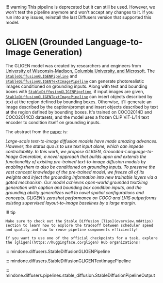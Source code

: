 <!--Copyright 2024 The GLIGEN Authors and The HuggingFace Team. All rights reserved.

Licensed under the Apache License, Version 2.0 (the "License"); you may not use this file except in compliance with
the License. You may obtain a copy of the License at

http://www.apache.org/licenses/LICENSE-2.0

Unless required by applicable law or agreed to in writing, software distributed under the License is distributed on
an "AS IS" BASIS, WITHOUT WARRANTIES OR CONDITIONS OF ANY KIND, either express or implied. See the License for the
specific language governing permissions and limitations under the License.
-->

!!! warning
    This pipeline is deprecated but it can still be used. However, we won't test the pipeline anymore and won't accept any changes to it. If you run into any issues, reinstall the last Diffusers version that supported this model.

# GLIGEN (Grounded Language-to-Image Generation)

The GLIGEN model was created by researchers and engineers from [University of Wisconsin-Madison, Columbia University, and Microsoft](https://github.com/gligen/GLIGEN). The [`StableDiffusionGLIGENPipeline`](https://mindspore-lab.github.io/mindone/latest/diffusers/api/pipelines/stable_diffusion/gligen/#mindone.diffusers.StableDiffusionGLIGENPipeline) and [`StableDiffusionGLIGENTextImagePipeline`](https://mindspore-lab.github.io/mindone/latest/diffusers/api/pipelines/stable_diffusion/gligen/#mindone.diffusers.StableDiffusionGLIGENTextImagePipeline) can generate photorealistic images conditioned on grounding inputs. Along with text and bounding boxes with [`StableDiffusionGLIGENPipeline`](https://mindspore-lab.github.io/mindone/latest/diffusers/api/pipelines/stable_diffusion/gligen/#mindone.diffusers.StableDiffusionGLIGENPipeline), if input images are given, [`StableDiffusionGLIGENTextImagePipeline`](https://mindspore-lab.github.io/mindone/latest/diffusers/api/pipelines/stable_diffusion/gligen/#mindone.diffusers.StableDiffusionGLIGENTextImagePipeline) can insert objects described by text at the region defined by bounding boxes. Otherwise, it'll generate an image described by the caption/prompt and insert objects described by text at the region defined by bounding boxes. It's trained on COCO2014D and COCO2014CD datasets, and the model uses a frozen CLIP ViT-L/14 text encoder to condition itself on grounding inputs.

The abstract from the [paper](https://huggingface.co/papers/2301.07093) is:

*Large-scale text-to-image diffusion models have made amazing advances. However, the status quo is to use text input alone, which can impede controllability. In this work, we propose GLIGEN, Grounded-Language-to-Image Generation, a novel approach that builds upon and extends the functionality of existing pre-trained text-to-image diffusion models by enabling them to also be conditioned on grounding inputs. To preserve the vast concept knowledge of the pre-trained model, we freeze all of its weights and inject the grounding information into new trainable layers via a gated mechanism. Our model achieves open-world grounded text2img generation with caption and bounding box condition inputs, and the grounding ability generalizes well to novel spatial configurations and concepts. GLIGEN’s zeroshot performance on COCO and LVIS outperforms existing supervised layout-to-image baselines by a large margin.*

!!! tip

    Make sure to check out the Stable Diffusion [Tips](overview.md#tips) section to learn how to explore the tradeoff between scheduler speed and quality and how to reuse pipeline components efficiently!

    If you want to use one of the official checkpoints for a task, explore the [gligen](https://huggingface.co/gligen) Hub organizations!

::: mindone.diffusers.StableDiffusionGLIGENPipeline

::: mindone.diffusers.StableDiffusionGLIGENTextImagePipeline

::: mindone.diffusers.pipelines.stable_diffusion.StableDiffusionPipelineOutput
